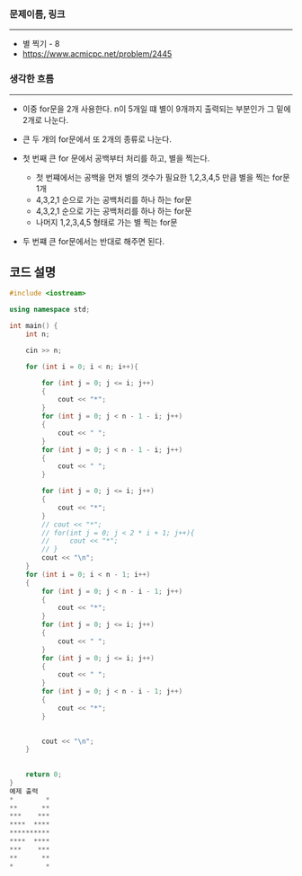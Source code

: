 ### 문제이름, 링크
---
- 별 찍기 - 8
- https://www.acmicpc.net/problem/2445

### 생각한 흐름
---
- 이중 for문을 2개 사용한다. n이 5개일 떄 별이 9개까지 출력되는 부분인가 그 밑에 2개로 나눈다.
- 큰 두 개의 for문에서 또 2개의 종류로 나눈다.
- 첫 번째 큰 for 문에서 공백부터 처리를 하고, 별을 찍는다.

    -  첫 번쨰에서는 공백을 먼저 별의 갯수가 필요한 1,2,3,4,5 만큼 별을 찍는 for문 1개
    -  4,3,2,1 순으로 가는 공백처리를 하나 하는 for문
    - 4,3,2,1 순으로 가는 공백처리를 하나 하는 for문
    - 나머지 1,2,3,4,5 형태로 가는 별 찍는 for문
- 두 번쨰 큰 for문에서는 반대로 해주면 된다.

## **코드 설명**
```cpp
#include <iostream>

using namespace std;

int main() {
    int n; 

    cin >> n;

    for (int i = 0; i < n; i++){

        for (int j = 0; j <= i; j++)
        {
            cout << "*";
        }
        for (int j = 0; j < n - 1 - i; j++)
        {
            cout << " ";
        }
        for (int j = 0; j < n - 1 - i; j++)
        {
            cout << " ";
        }

        for (int j = 0; j <= i; j++)
        {
            cout << "*";
        }
        // cout << "*";
        // for(int j = 0; j < 2 * i + 1; j++){
        //     cout << "*";
        // }
        cout << "\n";
    }
    for (int i = 0; i < n - 1; i++)
    {
        for (int j = 0; j < n - i - 1; j++)
        {
            cout << "*";
        }
        for (int j = 0; j <= i; j++)
        {
            cout << " ";
        }
        for (int j = 0; j <= i; j++)
        {
            cout << " ";
        }
        for (int j = 0; j < n - i - 1; j++)
        {
            cout << "*";
        }
        

        cout << "\n";
    }
    
    
    return 0;
}
예제 출력 
*        *
**      **
***    ***
****  ****
**********
****  ****
***    ***
**      **
*        *
```